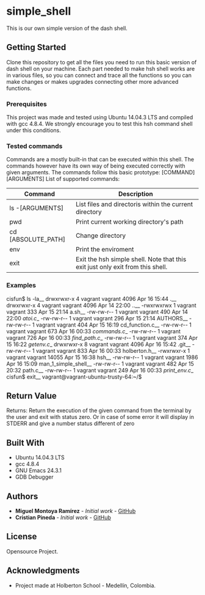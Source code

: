 # simple_shell

This is our own simple version of the dash shell.

## Getting Started

Clone this repository to get all the files you need to run this basic version of dash shell on your machine. Each part needed to make hsh shell works are in various files, so you can connect and trace all the functions so you can make changes or makes upgrades connecting other more advanced functions.

### Prerequisites

This project was made and tested using Ubuntu 14.04.3 LTS and compiled with gcc 4.8.4. We strongly encourage you to test this hsh command shell under this conditions.

### Tested commands

Commands are a mostly built-in that can be executed within this shell. The commands however have its own way of being executed correctly with given arguments.
The commands follow this basic prototype: [COMMAND] [ARGUMENTS]
List of supported commands:

| Command | Description  |
|--------|--------|
| ls -[ARGUMENTS] | List files and directoris within the current directory |
| pwd    | Print current working directory's path |
| cd [ABSOLUTE_PATH] | Change directory |
| env    | Print the enviroment |
| exit   | Exit the hsh simple shell. Note that this exit just only exit from this shell.

### Examples

cisfun$ ls -la__
drwxrwxr-x 4 vagrant vagrant  4096 Apr 16 15:44 .__
drwxrwxr-x 4 vagrant vagrant  4096 Apr 14 22:00 ..__
-rwxrwxrwx 1 vagrant vagrant   333 Apr 15 21:14 a.sh__
-rw-rw-r-- 1 vagrant vagrant   490 Apr 14 22:00 _atoi.c__
-rw-rw-r-- 1 vagrant vagrant   296 Apr 15 21:14 AUTHORS__
-rw-rw-r-- 1 vagrant vagrant   404 Apr 15 16:19 cd_function.c__
-rw-rw-r-- 1 vagrant vagrant   673 Apr 16 00:33 _commands.c__
-rw-rw-r-- 1 vagrant vagrant   726 Apr 16 00:33 _find_path.c__
-rw-rw-r-- 1 vagrant vagrant   374 Apr 15 16:22 _getenv.c__
drwxrwxr-x 8 vagrant vagrant  4096 Apr 16 15:42 .git__
-rw-rw-r-- 1 vagrant vagrant   833 Apr 16 00:33 holberton.h__
-rwxrwxr-x 1 vagrant vagrant 14055 Apr 15 16:38 hsh__
-rw-rw-r-- 1 vagrant vagrant  1986 Apr 16 15:09 man_1_simple_shell__
-rw-rw-r-- 1 vagrant vagrant   482 Apr 15 20:32 path.c__
-rw-rw-r-- 1 vagrant vagrant   249 Apr 16 00:33 _print_env.c__
cisfun$ exit__
vagrant@vagrant-ubuntu-trusty-64:~/$

## Return Value

Returns: Return the execution of the given command from the terminal by the user and exit with status zero. Or in case of some error it will display in STDERR and give a number status different of zero

## Built With

* Ubuntu 14.04.3 LTS
* gcc 4.8.4
* GNU Emacs 24.3.1
* GDB Debugger

## Authors

* **Miguel Montoya Ramírez** - *Initial work* - [GitHub](https://github.com/MiguelMontoya-R)
* **Cristian Pineda** - *Initial work* - [GitHub](https://github.com/Cristiand187)

## License

Opensource Project.

## Acknowledgments

* Project made at Holberton School - Medellín, Colombia.